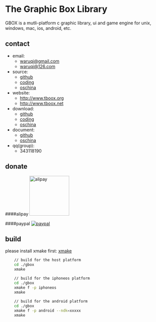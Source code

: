 The Graphic Box Library
========================

GBOX is a mutli-platform c graphic library, ui and game engine for unix, windows, mac, ios, android, etc.

contact
-------

- email:   	    
	- waruqi@gmail.com
	- waruqi@126.com
- source:  	    
	- [github](https://github.com/waruqi/gbox)
	- [coding](https://coding.net/u/waruqi/p/gbox/git)
	- [oschina](http://git.oschina.net/tboox/gbox)
- website: 	    
	- http://www.tboox.org
	- http://www.tboox.net
- download:
 	- [github](https://github.com/waruqi/gbox/archive/master.zip)
 	- [coding](https://coding.net/u/waruqi/p/gbox/git/archive/master)
 	- [oschina](http://git.oschina.net/tboox/gbox/repository/archive?ref=master)
- document:
	- [github](https://github.com/waruqi/gbox/wiki/)
	- [oschina](http://git.oschina.net/tboox/gbox/wikis/home)
- qq(group):    
	- 343118190

donate
------

####alipay
<img src="http://www.tboox.net/ruki/alipay.png" alt="alipay" width="128" height="128">

####paypal
<a href="http://tboox.net/%E6%8D%90%E5%8A%A9/">
<img src="https://www.paypalobjects.com/en_US/i/btn/btn_donate_SM.gif" alt="paypal">
</a>

build
-----

please install xmake first: [xmake](https://github.com/waruqi/xmake)


```bash
	// build for the host platform
    cd ./gbox
    xmake

	// build for the iphoneos platform
    cd ./gbox
    xmake f -p iphoneos 
    xmake
    
	// build for the android platform
    cd ./gbox
    xmake f -p android --ndk=xxxxx
    xmake
```
